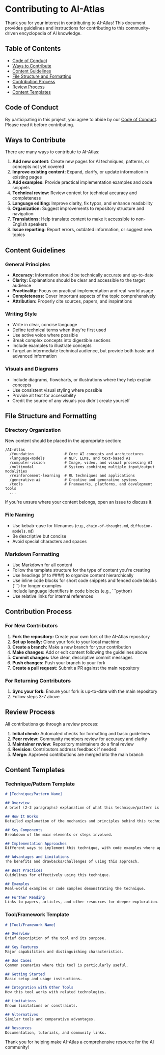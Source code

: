 # Contributing to AI-Atlas

Thank you for your interest in contributing to AI-Atlas! This document provides guidelines and instructions for contributing to this community-driven encyclopedia of AI knowledge.

## Table of Contents

- [Code of Conduct](#code-of-conduct)
- [Ways to Contribute](#ways-to-contribute)
- [Content Guidelines](#content-guidelines)
- [File Structure and Formatting](#file-structure-and-formatting)
- [Contribution Process](#contribution-process)
- [Review Process](#review-process)
- [Content Templates](#content-templates)

## Code of Conduct

By participating in this project, you agree to abide by our [Code of Conduct](CODE_OF_CONDUCT.md). Please read it before contributing.

## Ways to Contribute

There are many ways to contribute to AI-Atlas:

1. **Add new content:** Create new pages for AI techniques, patterns, or concepts not yet covered
2. **Improve existing content:** Expand, clarify, or update information in existing pages
3. **Add examples:** Provide practical implementation examples and code snippets
4. **Technical review:** Review content for technical accuracy and completeness
5. **Language editing:** Improve clarity, fix typos, and enhance readability
6. **Organization:** Suggest improvements to repository structure and navigation
7. **Translations:** Help translate content to make it accessible to non-English speakers
8. **Issue reporting:** Report errors, outdated information, or suggest new topics

## Content Guidelines

### General Principles

- **Accuracy:** Information should be technically accurate and up-to-date
- **Clarity:** Explanations should be clear and accessible to the target audience
- **Practicality:** Focus on practical implementation and real-world usage
- **Completeness:** Cover important aspects of the topic comprehensively
- **Attribution:** Properly cite sources, papers, and inspirations

### Writing Style

- Write in clear, concise language
- Define technical terms when they're first used
- Use active voice where possible
- Break complex concepts into digestible sections
- Include examples to illustrate concepts
- Target an intermediate technical audience, but provide both basic and advanced information

### Visuals and Diagrams

- Include diagrams, flowcharts, or illustrations where they help explain concepts
- Use consistent visual styling where possible
- Provide alt text for accessibility
- Credit the source of any visuals you didn't create yourself

## File Structure and Formatting

### Directory Organization

New content should be placed in the appropriate section:

```
/AI-Atlas
  /foundation              # Core AI concepts and architectures
  /language-models         # NLP, LLMs, and text-based AI
  /computer-vision         # Image, video, and visual processing AI
  /multimodal              # Systems combining multiple input/output modalities
  /reinforcement-learning  # RL techniques and applications
  /generative-ai           # Creative and generative systems
  /tools                   # Frameworks, platforms, and development tools
  ...
```

If you're unsure where your content belongs, open an issue to discuss it.

### File Naming

- Use kebab-case for filenames (e.g., `chain-of-thought.md`, `diffusion-models.md`)
- Be descriptive but concise
- Avoid special characters and spaces

### Markdown Formatting

- Use Markdown for all content
- Follow the template structure for the type of content you're creating
- Use headings (# to ####) to organize content hierarchically
- Use inline code blocks for short code snippets and fenced code blocks (```) for longer examples
- Include language identifiers in code blocks (e.g., ```python)
- Use relative links for internal references

## Contribution Process

### For New Contributors

1. **Fork the repository:** Create your own fork of the AI-Atlas repository
2. **Set up locally:** Clone your fork to your local machine
3. **Create a branch:** Make a new branch for your contribution
4. **Make changes:** Add or edit content following the guidelines above
5. **Commit changes:** Use clear, descriptive commit messages
6. **Push changes:** Push your branch to your fork
7. **Create a pull request:** Submit a PR against the main repository

### For Returning Contributors

1. **Sync your fork:** Ensure your fork is up-to-date with the main repository
2. Follow steps 3-7 above

## Review Process

All contributions go through a review process:

1. **Initial check:** Automated checks for formatting and basic guidelines
2. **Peer review:** Community members review for accuracy and clarity
3. **Maintainer review:** Repository maintainers do a final review
4. **Revision:** Contributors address feedback if needed
5. **Merge:** Approved contributions are merged into the main branch

## Content Templates

### Technique/Pattern Template

```markdown
# [Technique/Pattern Name]

## Overview
A brief (2-3 paragraphs) explanation of what this technique/pattern is and its significance.

## How It Works
Detailed explanation of the mechanics and principles behind this technique.

## Key Components
Breakdown of the main elements or steps involved.

## Implementation Approaches
Different ways to implement this technique, with code examples where appropriate.

## Advantages and Limitations
The benefits and drawbacks/challenges of using this approach.

## Best Practices
Guidelines for effectively using this technique.

## Examples
Real-world examples or code samples demonstrating the technique.

## Further Reading
Links to papers, articles, and other resources for deeper exploration.
```

### Tool/Framework Template

```markdown
# [Tool/Framework Name]

## Overview
Brief description of the tool and its purpose.

## Key Features
Major capabilities and distinguishing characteristics.

## Use Cases
Common scenarios where this tool is particularly useful.

## Getting Started
Basic setup and usage instructions.

## Integration with Other Tools
How this tool works with related technologies.

## Limitations
Known limitations or constraints.

## Alternatives
Similar tools and comparative advantages.

## Resources
Documentation, tutorials, and community links.
```

Thank you for helping make AI-Atlas a comprehensive resource for the AI community!
